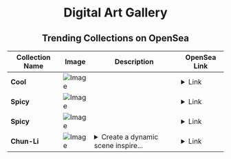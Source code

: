 <div align="center">

# Digital Art Gallery

## Trending Collections on OpenSea

| Collection Name                       | Image                                                                                     | Description                       | OpenSea Link                                                                                          |
|---------------------------------------|-------------------------------------------------------------------------------------------|-----------------------------------|--------------------------------------------------------------------------------------------------------|
| **Cool** | ![Image](https://i.seadn.io/s/raw/files/6a0d8e6b762374a98476a09daf326f7c.jpg?w=500&auto=format?w=200&auto=format) |  | <details><summary>Link</summary>[Cool](https://opensea.io/collection/cool-984)</details> |
| **Spicy** | ![Image](https://i.seadn.io/s/raw/files/d9efd0407a5eba19c64594980744d0a1.jpg?w=500&auto=format?w=200&auto=format) |  | <details><summary>Link</summary>[Spicy](https://opensea.io/collection/spicy-480)</details> |
| **Spicy** | ![Image](https://i.seadn.io/s/raw/files/d9efd0407a5eba19c64594980744d0a1.jpg?w=500&auto=format?w=200&auto=format) |  | <details><summary>Link</summary>[Spicy](https://opensea.io/collection/spicy-479)</details> |
| **Chun-Li** | ![Image](https://i.seadn.io/s/raw/files/66a22abb7b404d7cf393ab4999ff4811.jpg?w=500&auto=format?w=200&auto=format) | <details><summary>Create a dynamic scene inspire...</summary>Create a dynamic scene inspired by the iconic fighting game "Street Fighter II," showcasing the fierce and agile character Chun-Li. Depict her in a vibrant, colorful urban environment, reminiscent of classic arcade aesthetics, with neon lights and graffiti adorning the walls. Capture Chun-Li in her signature blue qipao dress, featuring golden accents and a high slit, as she strikes a powerful stance, showcasing her muscular legs and distinctive ox horns hairstyle. Surround her with swirling energy effects, emphasizing her signature move, the "Spinning Bird Kick." The background should feature a bustling street market, with onlookers and vendors reacting to the intense battle atmosphere. Incorporate elements like traditional Chinese lanterns and martial arts posters to enhance the setting. The mood should be electrifying and competitive, evoking a sense of anticipation and excitement, as if the viewer is about to witness an epic showdown.</details> | <details><summary>Link</summary>[Chun-Li](https://opensea.io/collection/chun-li-5)</details> |

</div>